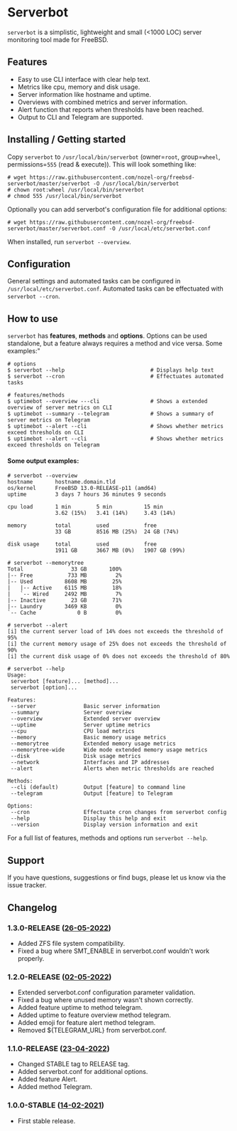 # Serverbot
`serverbot` is a simplistic, lightweight and small (<1000 LOC) server monitoring tool made for FreeBSD.

## Features
* Easy to use CLI interface with clear help text.
* Metrics like cpu, memory and disk usage.
* Server information like hostname and uptime.
* Overviews with combined metrics and server information.
* Alert function that reports when thresholds have been reached.
* Output to CLI and Telegram are supported.

## Installing / Getting started
Copy `serverbot` to `/usr/local/bin/serverbot` (owner=`root`, group=`wheel`, permissions=`555` (read & execute)). This will look something like:
```
# wget https://raw.githubusercontent.com/nozel-org/freebsd-serverbot/master/serverbot -O /usr/local/bin/serverbot
# chown root:wheel /usr/local/bin/serverbot
# chmod 555 /usr/local/bin/serverbot
```
Optionally you can add serverbot's configuration file for additional options:
```
# wget https://raw.githubusercontent.com/nozel-org/freebsd-serverbot/master/serverbot.conf -O /usr/local/etc/serverbot.conf
```
When installed, run `serverbot --overview`.

## Configuration
General settings and automated tasks can be configured in `/usr/local/etc/serverbot.conf`. Automated tasks can be effectuated with `serverbot --cron`.

## How to use
`serverbot` has **features**, **methods** and **options**. Options can be used standalone, but a feature always requires a method and vice versa. Some examples:"

```
# options
$ serverbot --help                           # Displays help text
$ serverbot --cron                           # Effectuates automated tasks

# features/methods
$ uptimebot --overview ---cli                # Shows a extended overview of server metrics on CLI
$ uptimebot --summary --telegram             # Shows a summary of server metrics on Telegram
$ uptimebot --alert --cli                    # Shows whether metrics exceed thresholds on CLI
$ uptimebot --alert --cli                    # Shows whether metrics exceed thresholds on Telegram
```

#### Some output examples:
```
# serverbot --overview
hostname       hostname.domain.tld
os/kernel      FreeBSD 13.0-RELEASE-p11 (amd64)
uptime         3 days 7 hours 36 minutes 9 seconds

cpu load       1 min        5 min          15 min
               3.62 (15%)   3.41 (14%)     3.43 (14%)

memory         total        used           free
               33 GB        8516 MB (25%)  24 GB (74%)

disk usage     total        used           free
               1911 GB      3667 MB (0%)   1907 GB (99%)
```
```
# serverbot --memorytree
Total               33 GB       100%
|-- Free           733 MB         2%
|-- Used          8608 MB        25%
|   |-- Active    6115 MB        18%
|   `-- Wired     2492 MB         7%
|-- Inactive        23 GB        71%
|-- Laundry       3469 KB         0%
`-- Cache             0 B         0%
```
```
# serverbot --alert
[i] the current server load of 14% does not exceeds the threshold of 95%
[i] the current memory usage of 25% does not exceeds the threshold of 90%
[i] the current disk usage of 0% does not exceeds the threshold of 80%
```
```
# serverbot --help
Usage:
 serverbot [feature]... [method]...
 serverbot [option]...

Features:
 --server               Basic server information
 --summary              Server overview
 --overview             Extended server overview
 --uptime               Server uptime metrics
 --cpu                  CPU load metrics
 --memory               Basic memory usage metrics
 --memorytree           Extended memory usage metrics
 --memorytree-wide      Wide mode extended memory usage metrics
 --disk                 Disk usage metrics
 --network              Interfaces and IP addresses
 --alert                Alerts when metric thresholds are reached

Methods:
 --cli (default)        Output [feature] to command line
 --telegram             Output [feature] to Telegram

Options:
 --cron                 Effectuate cron changes from serverbot config
 --help                 Display this help and exit
 --version              Display version information and exit
```

For a full list of features, methods and options run `serverbot --help`.

## Support
If you have questions, suggestions or find bugs, please let us know via the issue tracker.

## Changelog
### 1.3.0-RELEASE ([26-05-2022](https://github.com/nozel-org/freebsd-serverbot/commit/e839a0a4582919ea0a8547618a4097426083b911))
- Added ZFS file system compatibility.
- Fixed a bug where SMT_ENABLE in serverbot.conf wouldn't work properly.

### 1.2.0-RELEASE ([02-05-2022](https://github.com/nozel-org/freebsd-serverbot/commit/e839a0a4582919ea0a8547618a4097426083b911))
- Extended serverbot.conf configuration parameter validation.
- Fixed a bug where unused memory wasn't shown correctly.
- Added feature uptime to method telegram.
- Added uptime to feature overview method telegram.
- Added emoji for feature alert method telegram.
- Removed ${TELEGRAM_URL} from serverbot.conf.

### 1.1.0-RELEASE ([23-04-2022](https://github.com/nozel-org/freebsd-serverbot/commit/881c318e0aeac671a045b2701ac40d86dd807d49))
- Changed STABLE tag to RELEASE tag.
- Added serverbot.conf for additional options.
- Added feature Alert.
- Added method Telegram.

### 1.0.0-STABLE ([14-02-2021](https://github.com/nozel-org/freebsd-serverbot/commit/066fc9525af8daa444ba45648c61a5a450609002))
- First stable release.